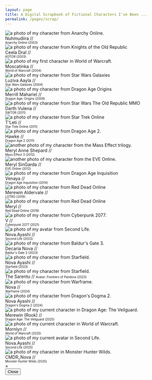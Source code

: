 ```yaml
---
layout: page
title: A Digital Scrapbook of Fictional Characters I've Been ...
permalink: /pages/scrap/
---
```

<div class="image-grid">
  <div class="image-item">
    <img src="/img/scrap/nuhmudiira.png" alt="a photo of my character from Anarchy Online.">
    <div class="image-caption">
    Nuhmudiira //
    <br />
    <span style="font-size: .7em;">Anarchy Online (2003)</span>
    </div>
  </div>
    <div class="image-item">
    <img src="/img/scrap/ceela_dral.png" alt="a photo of my character from Knights of the Old Republic">
    <div class="image-caption">Ceela Dral //
    <br />
    <span style="font-size: .7em;">KOTOR (2003)</span>
    </div>
  </div>
  <div class="image-item">
    <img src="/img/scrap/moscatinka.png" alt="a photo of my first character in World of Warcraft.">
    <div class="image-caption">
    Moscatinka //
    <br />
    <span style="font-size: .7em;">World of Warcraft (2004)</span>
    </div>
  </div>
  <div class="image-item">
    <img src="/img/scrap/Luziva_Aayla.png" alt="a photo of my character from Star Wars Galaxies">
    <div class="image-caption">Luziva Aayla //
    <br />
    <span style="font-size: .7em;">Star Wars Galaxies (2004)</span>
    </div>
  </div>
  <div class="image-item">
    <img src="/img/scrap/merrill.png" alt="a photo of my character from Dragon Age Origins">
    <div class="image-caption">Merrill Mahariel //
    <br />
    <span style="font-size: .7em;">Dragon Age: Origins (2009)</span>
    </div>
  </div>
  <div class="image-item">
    <img src="/img/scrap/Darth_Vulena.png" alt="a photo of my character from Star Wars The Old Republic MMO">
    <div class="image-caption">Darth Vulena //
    <br />
    <span style="font-size: .7em;">SWTOR (2011)</span>
    </div>
  </div>
  <div class="image-item">
    <img src="/img/scrap/TLeti.png" alt="a photo of my character from Star Trek Online">
    <div class="image-caption">T'Leti //
    <br />
    <span style="font-size: .7em;">Star Trek Online (2011)</span>
    </div>
  </div>
  <div class="image-item">
    <img src="/img/scrap/hawke.png" alt="a photo of my character from Dragon Age 2.">
    <div class="image-caption">Hawke //
    <br />
    <span style="font-size: .7em;">Dragon Age 2 (2011)</span>
    </div>
  </div>
  <!--<div class="image-item">
    <img src="/img/scrap/Meryl_Anne_Shepard.png" alt="a photo of my character from the Mass Effect trilogy.">
    <div class="image-caption">Meryl Anne Shepard</div>
  </div>-->
  <div class="image-item">
    <img src="/img/scrap/Meryl_Anne_Shepard2.png" alt="another photo of my character from the Mass Effect trilogy.">
    <div class="image-caption">Meryl Anne Shepard //
    <br />
    <span style="font-size: .7em;">Mass Effect 3 (2012)</span>
    </div>
  </div>
    <div class="image-item">
    <img src="/img/scrap/meryl_eve.png" alt="another photo of my character from the EVE Online.">
    <div class="image-caption">Meryl SinGarda //
    <br />
    <span style="font-size: .7em;">EVE Online (2012)</span>
    </div>
  </div>
  <div class="image-item">
    <img src="/img/scrap/Venaya.png" alt="a photo of my character from Dragon Age Inquisition">
    <div class="image-caption">Venaya //
    <br />
    <span style="font-size: .7em;">Dragon Age Inquisition (2014)</span>
    </div>
  </div>
  <div class="image-item">
    <img src="/img/scrap/merewin2.png" alt="a photo of my character from Red Dead Online">
    <div class="image-caption">Merewin Aldervale //
    <br />
    <span style="font-size: .7em;">LOTRO (2019)</span>
    </div>
  </div>
  <div class="image-item">
    <img src="/img/scrap/meryl.png" alt="a photo of my character from Red Dead Online">
    <div class="image-caption">Meryl //
    <br />
    <span style="font-size: .7em;">Red Dead Online (2019)</span>
    </div>
  </div>
  <div class="image-item">
    <img src="/img/scrap/v.png" alt="a photo of my character from Cyberpunk 2077.">
    <div class="image-caption">V //
    <br />
    <span style="font-size: .7em;">Cyberpunk 2077 (2021)</span>
    </div>
  </div>
  <div class="image-item">
    <img src="/img/scrap/Nova_SL.png" alt="a photo of my avatar from Second Life.">
    <div class="image-caption">Nova.Ayashi //
    <br />
    <span style="font-size: .7em;">Second Life (2023)</span>
    </div>
  </div>
  <div class="image-item">
    <img src="/img/scrap/decaria.png" alt="a photo of my character from Baldur's Gate 3.">
    <div class="image-caption">Decaria Nova //
    <br />
    <span style="font-size: .7em;">Baldur's Gate 3 (2023)</span>
    </div>
  </div>
  <div class="image-item">
    <img src="/img/scrap/nova_starfield.png" alt="a photo of my character from Starfield.">
    <div class="image-caption">Nova Ayashi //
    <br />
    <span style="font-size: .7em;">Starfield (2023)</span>
    </div>
  </div>
  <div class="image-item">
    <img src="/img/scrap/the_sarentu.png" alt="a photo of my character from Starfield.">
    <div class="image-caption">The Sarentu //
    <span style="font-size: .7em;">Avatar: Frontiers of Pandora (2023)</span>
    </div>
  </div>
  <div class="image-item">
    <img src="/img/scrap/nova_warframe.png" alt="a photo of my character from Warframe.">
    <div class="image-caption">Nova //
    <br />
    <span style="font-size: .7em;">Warframe (2024)</span>
    </div>
  </div>
  <div class="image-item">
    <img src="/img/scrap/dogma.png" alt="a photo of my character from Dragon's Dogma 2.">
    <div class="image-caption">Nova Ayashi //
    <br />
    <span style="font-size: .7em;">Dragon's Dogma 2 (2024)</span>
    </div>
  </div>
  <div class="image-item">
    <img src="/img/scrap/rook.png" alt="a photo of my current character in Dragon Age: The Veilguard.">
    <div class="image-caption">Merewin (Rook) //
    <br />
    <span style="font-size: .7em;">Dragon Age: The Veilguard (2025)</span>
    </div>
  </div>
  <div class="image-item">
    <img src="/img/scrap/mornlyn.png" alt="a photo of my current character in World of Warcraft.">
    <div class="image-caption">Mornlyn //
    <br />
    <span style="font-size: .7em;">World of Warcraft (2025)</span>
    </div>
  </div>
  <div class="image-item">
    <img src="/img/scrap/nova_sl_2025.png" alt="a photo of my current avatar in Second Life.">
    <div class="image-caption">Nova.Ayashi //
    <br />
    <span style="font-size: .7em;">Second Life (2025)</span>
    </div>
  </div>
  <div class="image-item">
    <img src="/img/scrap/cmdr_nova.png" alt="a photo of my character in Monster Hunter Wilds.">
    <div class="image-caption">CMDR_Nova //
    <br />
    <span style="font-size: .7em;">Monster Hunter Wilds (2025)</span>
    </div>
  </div>

</div>

<div id="full-image-modal" class="full-image-modal">
  <span class="close-button">&times;</span>
  <img class="full-image" id="full-image" src="" alt="">
  <div class="full-image-caption" id="full-image-caption"></div>
  <button id="back-button">Close</button>
</div>

<script src="/assets/js/full-image.js"></script>